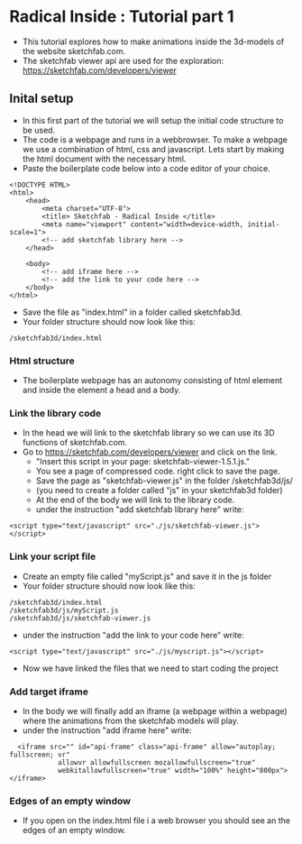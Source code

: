 # Radical Inside : Tutorial part 1 

- This tutorial explores how to make animations inside the 3d-models of the website sketchfab.com.
- The sketchfab viewer api are used for the exploration: https://sketchfab.com/developers/viewer 

## Inital setup
- In this first part of the tutorial we will setup the initial code structure to be used. 
- The code is a webpage and runs in a webbrowser. To make a webpage we use a combination of html, css and javascript. Lets start by making the html document with the necessary html.
- Paste the boilerplate code below into a code editor of your choice. 

```
<!DOCTYPE HTML>
<html>
    <head>
        <meta charset="UTF-8">
        <title> Sketchfab - Radical Inside </title>
        <meta name="viewport" content="width=device-width, initial-scale=1">
        <!-- add sketchfab library here -->
    </head>

    <body>
        <!-- add iframe here -->
        <!-- add the link to your code here -->
    </body>
</html>
```

- Save the file as "index.html" in a folder called sketchfab3d. 
- Your folder structure should now look like this: 

```
/sketchfab3d/index.html
```

### Html structure
- The boilerplate webpage has an autonomy consisting of html element and inside the element a head and a body.

### Link the library code 
- In the head we will link to the sketchfab library so we can use its 3D functions of sketchfab.com.
- Go to https://sketchfab.com/developers/viewer and click on the link. 
    - "Insert this script in your page: sketchfab-viewer-1.5.1.js." 
    - You see a page of compressed code. right click to save the page.
    - Save the page as "sketchfab-viewer.js" in the folder /sketchfab3d/js/
    - (you need to create a folder called "js" in your sketchfab3d folder)
    - At the end of the body we will link to the library code.
    - under the instruction "add sketchfab library here" write: 
```
<script type="text/javascript" src="./js/sketchfab-viewer.js"></script>
```

### Link your script file
- Create an empty file called "myScript.js" and save it in the js folder
- Your folder structure should now look like this: 
```
/sketchfab3d/index.html
/sketchfab3d/js/myScript.js
/sketchfab3d/js/sketchfab-viewer.js
```
- under the instruction "add the link to your code here" write: 
```
<script type="text/javascript" src="./js/myscript.js"></script>
```
- Now we have linked the files that we need to start coding the project

### Add target iframe
- In the body we will finally add an iframe (a webpage within a webpage) where the animations from the sketchfab models will play.
- under the instruction "add iframe here" write: 
```
  <iframe src="" id="api-frame" class="api-frame" allow="autoplay; fullscreen; vr"
            allowvr allowfullscreen mozallowfullscreen="true"
            webkitallowfullscreen="true" width="100%" height="800px"></iframe>
```
### Edges of an empty window
- If you open on the index.html file i a web browser you should see an the edges of an empty window. 
